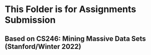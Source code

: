 # This Folder is for Assignments Submission
## Based on CS246: Mining Massive Data Sets (Stanford/Winter 2022)

